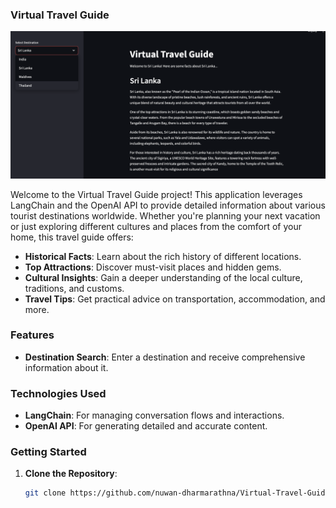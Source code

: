 ### Virtual Travel Guide

![Screenshot of the project](./data/Screenshot%202024-06-26%20at%2012.01.53.png)

Welcome to the Virtual Travel Guide project! This application leverages LangChain and the OpenAI API to provide detailed information about various tourist destinations worldwide. Whether you're planning your next vacation or just exploring different cultures and places from the comfort of your home, this travel guide offers:

- **Historical Facts**: Learn about the rich history of different locations.
- **Top Attractions**: Discover must-visit places and hidden gems.
- **Cultural Insights**: Gain a deeper understanding of the local culture, traditions, and customs.
- **Travel Tips**: Get practical advice on transportation, accommodation, and more.

### Features

- **Destination Search**: Enter a destination and receive comprehensive information about it.

### Technologies Used

- **LangChain**: For managing conversation flows and interactions.
- **OpenAI API**: For generating detailed and accurate content.

### Getting Started

1. **Clone the Repository**:
   ```bash
   git clone https://github.com/nuwan-dharmarathna/Virtual-Travel-Guide.git
   ```
